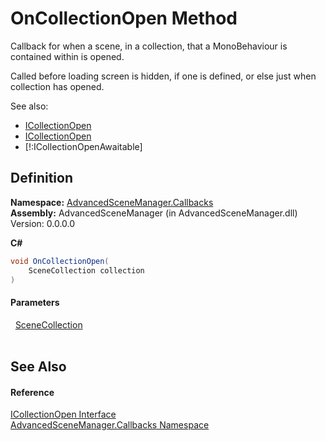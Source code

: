 # OnCollectionOpen Method



Callback for when a scene, in a collection, that a MonoBehaviour is contained within is opened.

Called before loading screen is hidden, if one is defined, or else just when collection has opened.
  
  
 See also: <ul><li><a href="T_AdvancedSceneManager_Callbacks_ICollectionOpen.md">ICollectionOpen</a></li><li><a href="T_AdvancedSceneManager_Callbacks_ICollectionOpen.md">ICollectionOpen</a></li><li>[!:ICollectionOpenAwaitable]</li></ul>





## Definition
**Namespace:** <a href="N_AdvancedSceneManager_Callbacks.md">AdvancedSceneManager.Callbacks</a>  
**Assembly:** AdvancedSceneManager (in AdvancedSceneManager.dll) Version: 0.0.0.0

**C#**
``` C#
void OnCollectionOpen(
	SceneCollection collection
)
```



#### Parameters
<dl><dt>  <a href="T_AdvancedSceneManager_Models_SceneCollection.md">SceneCollection</a></dt><dd> </dd></dl>

## See Also


#### Reference
<a href="T_AdvancedSceneManager_Callbacks_ICollectionOpen.md">ICollectionOpen Interface</a>  
<a href="N_AdvancedSceneManager_Callbacks.md">AdvancedSceneManager.Callbacks Namespace</a>  
